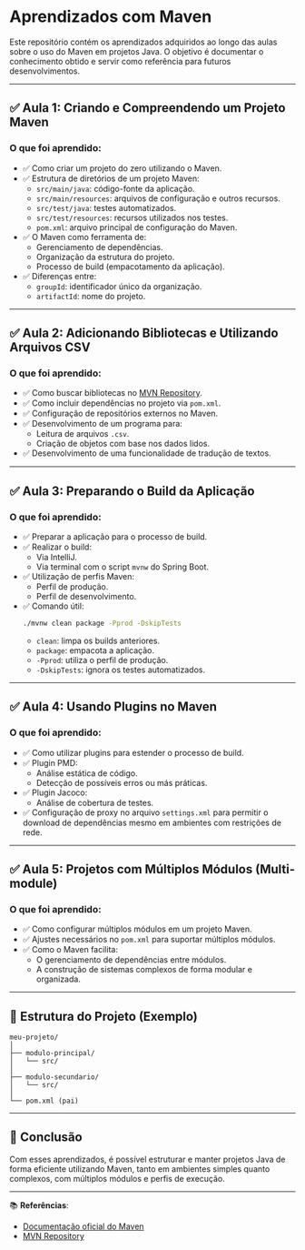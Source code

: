 # Aprendizados com Maven

Este repositório contém os aprendizados adquiridos ao longo das aulas sobre o uso do Maven em projetos Java. O objetivo é documentar o conhecimento obtido e servir como referência para futuros desenvolvimentos.

---

## ✅ Aula 1: Criando e Compreendendo um Projeto Maven

### O que foi aprendido:

- ✅ Como criar um projeto do zero utilizando o Maven.
- ✅ Estrutura de diretórios de um projeto Maven:
  - `src/main/java`: código-fonte da aplicação.
  - `src/main/resources`: arquivos de configuração e outros recursos.
  - `src/test/java`: testes automatizados.
  - `src/test/resources`: recursos utilizados nos testes.
  - `pom.xml`: arquivo principal de configuração do Maven.
- ✅ O Maven como ferramenta de:
  - Gerenciamento de dependências.
  - Organização da estrutura do projeto.
  - Processo de build (empacotamento da aplicação).
- ✅ Diferenças entre:
  - `groupId`: identificador único da organização.
  - `artifactId`: nome do projeto.

---

## ✅ Aula 2: Adicionando Bibliotecas e Utilizando Arquivos CSV

### O que foi aprendido:

- ✅ Como buscar bibliotecas no [MVN Repository](https://mvnrepository.com).
- ✅ Como incluir dependências no projeto via `pom.xml`.
- ✅ Configuração de repositórios externos no Maven.
- ✅ Desenvolvimento de um programa para:
  - Leitura de arquivos `.csv`.
  - Criação de objetos com base nos dados lidos.
- ✅ Desenvolvimento de uma funcionalidade de tradução de textos.

---

## ✅ Aula 3: Preparando o Build da Aplicação

### O que foi aprendido:

- ✅ Preparar a aplicação para o processo de build.
- ✅ Realizar o build:
  - Via IntelliJ.
  - Via terminal com o script `mvnw` do Spring Boot.
- ✅ Utilização de perfis Maven:
  - Perfil de produção.
  - Perfil de desenvolvimento.
- ✅ Comando útil:
  ```bash
  ./mvnw clean package -Pprod -DskipTests
  ```
  - `clean`: limpa os builds anteriores.
  - `package`: empacota a aplicação.
  - `-Pprod`: utiliza o perfil de produção.
  - `-DskipTests`: ignora os testes automatizados.

---

## ✅ Aula 4: Usando Plugins no Maven

### O que foi aprendido:

- ✅ Como utilizar plugins para estender o processo de build.
- ✅ Plugin PMD:
  - Análise estática de código.
  - Detecção de possíveis erros ou más práticas.
- ✅ Plugin Jacoco:
  - Análise de cobertura de testes.
- ✅ Configuração de proxy no arquivo `settings.xml` para permitir o download de dependências mesmo em ambientes com restrições de rede.

---

## ✅ Aula 5: Projetos com Múltiplos Módulos (Multi-module)

### O que foi aprendido:

- ✅ Como configurar múltiplos módulos em um projeto Maven.
- ✅ Ajustes necessários no `pom.xml` para suportar múltiplos módulos.
- ✅ Como o Maven facilita:
  - O gerenciamento de dependências entre módulos.
  - A construção de sistemas complexos de forma modular e organizada.

---

## 📁 Estrutura do Projeto (Exemplo)

```
meu-projeto/
│
├── modulo-principal/
│   └── src/
│
├── modulo-secundario/
│   └── src/
│
└── pom.xml (pai)
```

---

## 🚀 Conclusão

Com esses aprendizados, é possível estruturar e manter projetos Java de forma eficiente utilizando Maven, tanto em ambientes simples quanto complexos, com múltiplos módulos e perfis de execução.

---

📚 **Referências**:
- [Documentação oficial do Maven](https://maven.apache.org/)
- [MVN Repository](https://mvnrepository.com/)
